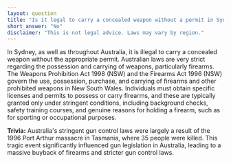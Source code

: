 ```yaml
---
layout: question
title: "Is it legal to carry a concealed weapon without a permit in Sydney?"
short_answer: "No"
disclaimer: "This is not legal advice. Laws may vary by region."
---
```


In Sydney, as well as throughout Australia, it is illegal to carry a concealed weapon without the appropriate permit. Australian laws are very strict regarding the possession and carrying of weapons, particularly firearms. The Weapons Prohibition Act 1998 (NSW) and the Firearms Act 1996 (NSW) govern the use, possession, purchase, and carrying of firearms and other prohibited weapons in New South Wales. Individuals must obtain specific licenses and permits to possess or carry firearms, and these are typically granted only under stringent conditions, including background checks, safety training courses, and genuine reasons for holding a firearm, such as for sporting or occupational purposes.

**Trivia:** Australia's stringent gun control laws were largely a result of the 1996 Port Arthur massacre in Tasmania, where 35 people were killed. This tragic event significantly influenced gun legislation in Australia, leading to a massive buyback of firearms and stricter gun control laws.
